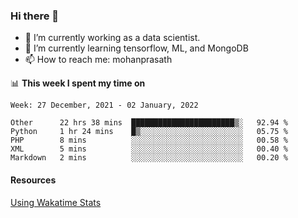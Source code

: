 ### Hi there 👋

- 🔭 I’m currently working as a data scientist.
- 🌱 I’m currently learning tensorflow, ML, and MongoDB
- 📫 How to reach me: mohanprasath

📊 **This week I spent my time on**
<!--START_SECTION:waka-->
```text
Week: 27 December, 2021 - 02 January, 2022

Other      22 hrs 38 mins  ███████████████████████▒░   92.94 % 
Python     1 hr 24 mins    █▒░░░░░░░░░░░░░░░░░░░░░░░   05.75 % 
PHP        8 mins          ░░░░░░░░░░░░░░░░░░░░░░░░░   00.58 % 
XML        5 mins          ░░░░░░░░░░░░░░░░░░░░░░░░░   00.40 % 
Markdown   2 mins          ░░░░░░░░░░░░░░░░░░░░░░░░░   00.20 % 
```
<!--END_SECTION:waka-->

#### Resources
[Using Wakatime Stats](https://github.com/marketplace/actions/waka-readme)
